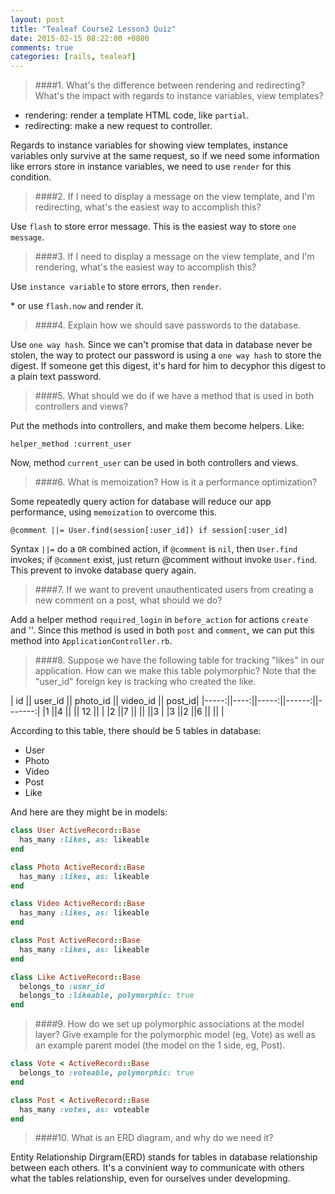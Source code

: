 ```yaml
---
layout: post
title: "Tealeaf Course2 Lesson3 Quiz"
date: 2015-02-15 08:22:00 +0800
comments: true
categories: [rails, tealeaf]
---
```



> ####1. What's the difference between rendering and redirecting? What's the impact with regards to instance variables, view templates?

- rendering: render a template HTML code, like `partial`.
- redirecting: make a new request to controller.

<!--more-->

Regards to instance variables for showing view templates, instance variables only survive at the same request, so if we need some information like errors store in instance variables, we need to use `render` for this condition.

> ####2. If I need to display a message on the view template, and I'm redirecting, what's the easiest way to accomplish this?

Use `flash` to store error message. This is the easiest way to store `one message`.

> ####3. If I need to display a message on the view template, and I'm rendering, what's the easiest way to accomplish this?

Use `instance variable` to store errors, then `render`.

\* or use `flash.now` and render it.

> ####4. Explain how we should save passwords to the database.

Use `one way hash`. Since we can't promise that data in database never be stolen, the way to protect our password is using a `one way hash` to store the digest. If someone get this digest, it's hard for him to decyphor this digest to a plain text password.

> ####5. What should we do if we have a method that is used in both controllers and views?

Put the methods into controllers, and make them become helpers. Like:

```
helper_method :current_user
```

Now, method `current_user` can be used in both controllers and views.

> ####6. What is memoization? How is it a performance optimization?

Some repeatedly query action for database will reduce our app performance, using `memoization` to overcome this.

```
@comment ||= User.find(session[:user_id]) if session[:user_id]
```

Syntax `||=` do a `OR` combined action, if `@comment` is `nil`, then `User.find` invokes; if `@comment` exist, just return @comment without invoke `User.find`. This prevent to invoke database query again.

> ####7. If we want to prevent unauthenticated users from creating a new comment on a post, what should we do?

Add a helper method `required_login` in `before_action` for actions `create` and ''. Since this method is used in both `post` and `comment`, we can put this method into `ApplicationController.rb`.


> ####8. Suppose we have the following table for tracking "likes" in our application. How can we make this table polymorphic? Note that the "user_id" foreign key is tracking who created the like.

| id || user_id || photo_id  || video_id  || post_id|
|-----:||----:||-----:||------:||-------:|
|1 ||4 || || 12 || |
|2 ||7 ||  ||  ||3 |
|3 ||2 ||6 ||  || |


According to this table, there should be 5 tables in database:

- User
- Photo
- Video
- Post
- Like

And here are they might be in models:

```ruby User.rb
class User ActiveRecord::Base
  has_many :likes, as: likeable
end
```

```ruby Photo.rb
class Photo ActiveRecord::Base
  has_many :likes, as: likeable
end
```

```ruby Video.rb
class Video ActiveRecord::Base
  has_many :likes, as: likeable
end
```

```ruby Post.rb
class Post ActiveRecord::Base
  has_many :likes, as: likeable
end
```

```ruby Like.rb
class Like ActiveRecord::Base
  belongs_to :user_id
  belongs_to :likeable, polymorphic: true
end
```


> ####9. How do we set up polymorphic associations at the model layer? Give example for the polymorphic model (eg, Vote) as well as an example parent model (the model on the 1 side, eg, Post).

```ruby 
class Vote < ActiveRecord::Base
  belongs_to :voteable, polymorphic: true
end

class Post < ActiveRecord::Base
  has_many :votes, as: voteable
end
```



> ####10. What is an ERD diagram, and why do we need it?

Entity Relationship Dirgram(ERD) stands for tables in database relationship between each others. It's a convinient way to communicate with others what the tables relationship, even for ourselves under developming.